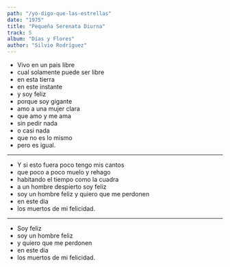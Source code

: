 ```yaml
---
path: "/yo-digo-que-las-estrellas"
date: "1975"
title: "Pequeña Serenata Diurna"
track: 5
album: "Días y Flores"
author: "Silvio Rodríguez"
---
```



- Vivo en un pais libre
- cual solamente puede ser libre
- en esta tierra
- en este instante
- y soy feliz
- porque soy gigante
- amo a una mujer clara
- que amo y me ama
- sin pedir nada
- o casi nada
- que no es lo mismo
- pero es igual.

---

- Y si esto fuera poco tengo mis cantos
- que poco a poco muelo y rehago
- habitando el tiempo como la cuadra
- a un hombre despierto soy feliz
- soy un hombre feliz y quiero que me perdonen
- en este dia
- los muertos de mi felicidad.

---

- Soy feliz
- soy un hombre feliz
- y quiero que me perdonen
- en este dia
- los muertos de mi felicidad.
